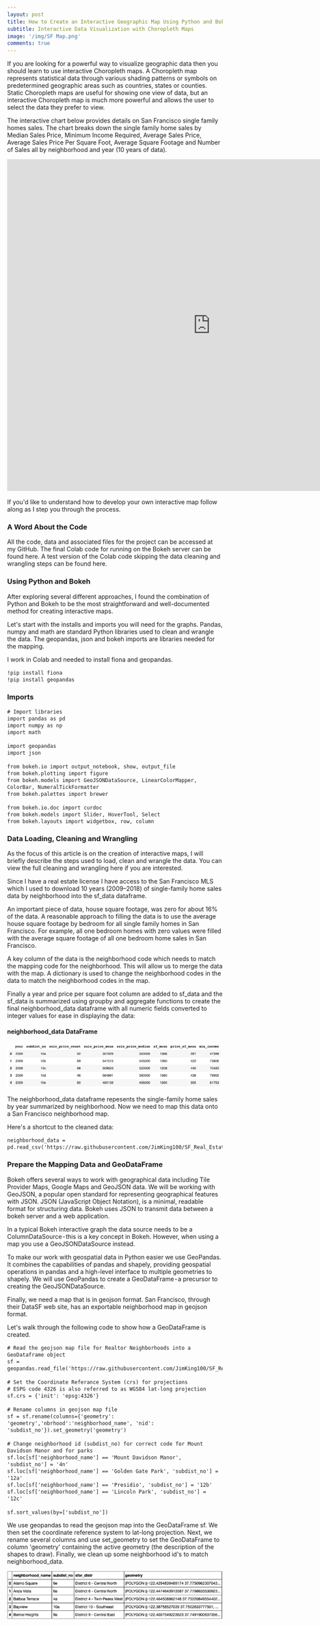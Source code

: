 ```yaml
---
layout: post
title: How to Create an Interactive Geographic Map Using Python and Bokeh
subtitle: Interactive Data Visualization with Choropleth Maps
image: '/img/SF Map.png'
comments: true
---
```


If you are looking for a powerful way to visualize geographic data then you should learn to use interactive Choropleth maps. A Choropleth map represents statistical data through various shading patterns or symbols on predetermined geographic areas such as countries, states or counties. Static Choropleth maps are useful for showing one view of data, but an interactive Choropleth map is much more powerful and allows the user to select the data they prefer to view. 

The interactive chart below provides details on San Francisco single family homes sales. The chart breaks down the single family home sales by Median Sales Price, Minimum Income Required, Average Sales Price, Average Sales Price Per Square Foot, Average Square Footage and Number of Sales all by neighborhood and year (10 years of data).

<iframe src="https://sf-real-estate.herokuapp.com/SF_Real_Estate_Project" width="950" height="775" style="border: none;"></iframe>

If you'd like to understand how to develop your own interactive map follow along as I step you through the process.

### A Word About the Code

All the code, data and associated files for the project can be accessed at my GitHub. The final Colab code for running on the Bokeh server can be found here. A test version of the Colab code skipping the data cleaning and wrangling steps can be found here.

### Using Python and Bokeh

After exploring several different approaches, I found the combination of Python and Bokeh to be the most straightforward and well-documented method for creating interactive maps.

Let's start with the installs and imports you will need for the graphs. Pandas, numpy and math are standard Python libraries used to clean and wrangle the data. The geopandas, json and bokeh imports are libraries needed for the mapping.

I work in Colab and needed to install fiona and geopandas.

```
!pip install fiona
!pip install geopandas
```
### Imports

```
# Import libraries
import pandas as pd
import numpy as np
import math

import geopandas
import json

from bokeh.io import output_notebook, show, output_file
from bokeh.plotting import figure
from bokeh.models import GeoJSONDataSource, LinearColorMapper, ColorBar, NumeralTickFormatter
from bokeh.palettes import brewer

from bokeh.io.doc import curdoc
from bokeh.models import Slider, HoverTool, Select
from bokeh.layouts import widgetbox, row, column
```

### Data Loading, Cleaning and Wrangling

As the focus of this article is on the creation of interactive maps, I will briefly describe the steps used to load, clean and wrangle the data. You can view the full cleaning and wrangling here if you are interested.

Since I have a real estate license I have access to the San Francisco MLS which I used to download 10 years (2009–2018) of single-family home sales data by neighborhood into the sf_data dataframe.

An important piece of data, house square footage, was zero for about 16% of the data. A reasonable approach to filling the data is to use the average house square footage by bedroom for all single family homes in San Francisco. For example, all one bedroom homes with zero values were filled with the average square footage of all one bedroom home sales in San Francisco.

A key column of the data is the neighborhood code which needs to match the mapping code for the neighborhood. This will allow us to merge the data with the map. A dictionary is used to change the neighborhood codes in the data to match the neighborhood codes in the map.

Finally a year and price per square foot column are added to sf_data and the sf_data is summarized using groupby and aggregate functions to create the final neighborhood_data dataframe with all numeric fields converted to integer values for ease in displaying the data:

#### neighborhood_data DataFrame

![neighborhood_data DataFrame](/img/Neighborhood_Data.png)

The neighborhood_data dataframe repesents the single-family home sales by year summarized by neighborhood. Now we need to map this data onto a San Francisco neighborhood map.

Here's a shortcut to the cleaned data:

```
neighborhood_data = pd.read_csv('https://raw.githubusercontent.com/JimKing100/SF_Real_Estate_Live/master/data/neighborhood_data.csv')
```

### Prepare the Mapping Data and GeoDataFrame

Bokeh offers several ways to work with geographical data including Tile Provider Maps, Google Maps and GeoJSON data. We will be working with GeoJSON, a popular open standard for representing geographical features with JSON. JSON (JavaScript Object Notation), is a minimal, readable format for structuring data. Bokeh uses JSON to transmit data between a bokeh server and a web application.

In a typical Bokeh interactive graph the data source needs to be a ColumnDataSource - this is a key concept in Bokeh. However, when using a map you use a GeoJSONDataSource instead.

To make our work with geospatial data in Python easier we use GeoPandas. It combines the capabilities of pandas and shapely, providing geospatial operations in pandas and a high-level interface to multiple geometries to shapely. We will use GeoPandas to create a GeoDataFrame - a precursor to creating the GeoJSONDataSource.

Finally, we need a map that is in geojson format. San Francisco, through their DataSF web site, has an exportable neighborhood map in geojson format.

Let's walk through the following code to show how a GeoDataFrame is created.

```
# Read the geojson map file for Realtor Neighborhoods into a GeoDataframe object
sf = geopandas.read_file('https://raw.githubusercontent.com/JimKing100/SF_Real_Estate_Live/master/data/Realtor%20Neighborhoods.geojson')

# Set the Coordinate Referance System (crs) for projections
# ESPG code 4326 is also referred to as WGS84 lat-long projection
sf.crs = {'init': 'epsg:4326'}

# Rename columns in geojson map file
sf = sf.rename(columns={'geometry': 'geometry','nbrhood':'neighborhood_name', 'nid': 'subdist_no'}).set_geometry('geometry')

# Change neighborhood id (subdist_no) for correct code for Mount Davidson Manor and for parks
sf.loc[sf['neighborhood_name'] == 'Mount Davidson Manor', 'subdist_no'] = '4n'
sf.loc[sf['neighborhood_name'] == 'Golden Gate Park', 'subdist_no'] = '12a'
sf.loc[sf['neighborhood_name'] == 'Presidio', 'subdist_no'] = '12b'
sf.loc[sf['neighborhood_name'] == 'Lincoln Park', 'subdist_no'] = '12c'

sf.sort_values(by=['subdist_no'])
```

We use geopandas to read the geojson map into the GeoDataFrame sf. We then set the coordinate reference system to lat-long projection. Next, we rename several columns and use set_geometry to set the GeoDataFrame to column 'geometry' containing the active geometry (the description of the shapes to draw). Finally, we clean up some neighborhood id's to match neighborhood_data.

![sf GeoDataFrame](/img/GeoDataFrame.png)


